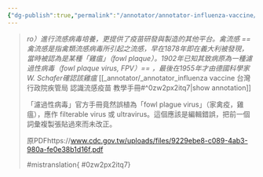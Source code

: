 ```yaml
---
{"dg-publish":true,"permalink":"/annotator/annotator-influenza-vaccine/","noteIcon":"2"}
---
```





>
>*ro）進行流感病毒培養，更提供了疫苗研發與製造的其他平台。禽流感 ==禽流感是指禽類流感病毒所引起之流感，早在1878年即在義大利被發現，當時被認為是某種「雞瘟」（fowl plaque）。1902年已知其致病原為一種濾過性病毒（fowl plaque  virus,  FPV）== ，最後在1955年才由德國科學家W.  Schafer確認該雞瘟*
>[[_annotator/_annotator_influenza vaccine 台灣行政院疾管局 認識流感疫苗 教學手冊#^0zw2px2itq7\|show annotation]]
>
>「濾過性病毒」官方手冊竟然誤植為「fowl plague virus」（家禽疫，雞瘟），應作 filterable virus 或 ultravirus。這個應該是編輯錯誤，把前一個詞彙複製張貼過來而未改正。
>
>原PDFhttps://www.cdc.gov.tw/uploads/files/9229ebe8-c089-4ab3-980a-fe0e38b1d16f.pdf
>
>
>#mistranslation{ #0zw2px2itq7}

